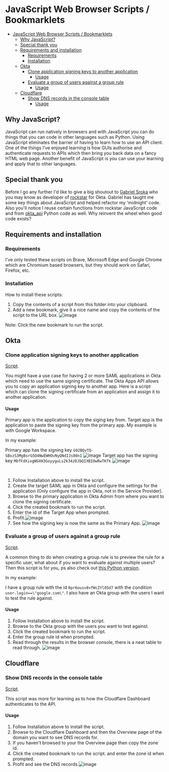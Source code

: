 # JavaScript Web Browser Scripts / Bookmarklets

- [JavaScript Web Browser Scripts / Bookmarklets](#javascript-web-browser-scripts--bookmarklets)
  - [Why JavaScript?](#why-javascript)
  - [Special thank you](#special-thank-you)
  - [Requirements and installation](#requirements-and-installation)
    - [Requirements](#requirements)
    - [Installation](#installation)
  - [Okta](#okta)
    - [Clone application signing keys to another application](#clone-application-signing-keys-to-another-application)
      - [Usage](#usage)
    - [Evaluate a group of users against a group rule](#evaluate-a-group-of-users-against-a-group-rule)
      - [Usage](#usage-1)
  - [Cloudflare](#cloudflare)
    - [Show DNS records in the console table](#show-dns-records-in-the-console-table)
      - [Usage](#usage-2)

## Why JavaScript?
JavaScript can run natively in browsers and with JavaScript you can do things that you can code in other languages such as Python.
Using JavaScript eliminates the barrier of having to learn how to use an API client. One of the things I've enjoyed learning is how GUIs authorise and authenticate requests to APIs which then bring you back data on a fancy HTML web page.
Another benefit of JavaScript is you can use your learning and apply that to other languages.

## Special thank you
Before I go any further I'd like to give a big shoutout to [Gabriel Sroka](https://github.com/gabrielsroka/) who you may know as developer of [rockstar](https://gabrielsroka.github.io/rockstar) for Okta.
Gabriel has taught me some key things about JavaScript and helped refactor my 'midnight' code. Also you'll notice I reuse certain functions from rockstar JavaScript code and from [okta_api](https://github.com/gabrielsroka/okta_api/blob/master/okta_api.py) Python code as well. Why reinvent the wheel when good code exists?

## Requirements and installation

### Requirements

I've only tested these scripts on Brave, Microsoft Edge and Google Chrome which are Chromium based browsers, but they should work on Safari, Firefox, etc.

### Installation

How to install these scripts:

1. Copy the contents of a script from this folder into your clipboard.
2. Add a new bookmark, give it a nice name and copy the contents of the script to the URL box. ![image](https://user-images.githubusercontent.com/22709115/195946862-45d4ec41-7011-4951-a7ab-e859b56183c5.png)


Note: Click the new bookmark to run the script.


## Okta

### Clone application signing keys to another application
[Script](cloneSourceAppKidToTargetApp.js).

You might have a use case for having 2 or more SAML applications in Okta which need to use the same signing certificate. The Okta Apps API allows you to copy an application signing key to another app.
Here is a script which can clone the signing certificate from an application and assign it to another application.

#### Usage

Primary app is the application to copy the siging key from.
Target app is the application to paste the signing key from the primary app.
My example is with Google Workspace.

In my example:

Primary app has the signing key ```G92BQvTQ-SBxzS3MgBsrG5O4NwEWHOvNyQNdIJs80nI``` ![image](https://user-images.githubusercontent.com/22709115/193650773-206d5607-00b5-45cf-826e-cbefd3b73931.png)
Target app has the signing key ```MbfFdXiogWGXH3GoyyguLs2k34zDJbQIXBIOwRwTKfk``` ![image](https://user-images.githubusercontent.com/22709115/193650873-fe280d0f-5ba2-431a-93ec-d58972e00c8b.png)

</br>

1. Follow Installation above to install the script.
2. Create the target SAML app in Okta and configure the settings for the application (Only configure the app in Okta, not in the Service Provider).
3. Browse to the primary application in Okta Admin from where you want to clone the signing certificate.
4. Click the created bookmark to run the script.
5. Enter the id of the Target App when prompted.
6. Profit.![image](https://user-images.githubusercontent.com/22709115/193651514-81f5e9ba-33ce-43b2-919c-ff9a1df1c48e.png)
7. See how the signing key is now the same as the Primary App. ![image](https://user-images.githubusercontent.com/22709115/193651651-1114da4b-2256-42f9-8772-008c23fd3ade.png)

### Evaluate a group of users against a group rule
[Script](evalGroupRule.js).

A common thing to do when creating a group rule is to preview the rule for a specific user, what about if you want to evaluate against multiple users? Then this script is for you, ps also check out [this Python version](https://github.com/pro4tlzz/ITSupportTools/blob/main/okta/group-rules/eval-group-rules.py).

In my example:

I have a group rule with the id ```0pr6ousv8vfWcZYl05d7``` with the condition ```user.login==\"google.com\"```.
I also have an Okta group with the users I want to test the rule against.

#### Usage

1. Follow Installation above to install the script.
2. Browse to the Okta group with the users you want to test against.
3. Click the created bookmark to run the script.
4. Enter the group rule id when prompted.
5. Read through the results in the browser console, there is a neat table to read through. ![image](https://user-images.githubusercontent.com/22709115/193654630-f0f94841-9015-45bf-bf7e-3a238ed62d6b.png)

## Cloudflare

### Show DNS records in the console table
[Script](getCloudflareZoneRecords.js).

This script was more for learning as to how the Cloudflare Dashboard authenticates to the API.

#### Usage

1. Follow Installation above to install the script.
2. Browse to the Cloudflare Dashboard and then the Overview page of the domain you want to see DNS records for.
3. If you haven't browsed to your the Overview page then copy the zone id.
4. Click the created bookmark to run the script. and enter the zone id when prompted.
5. Profit and see the DNS records.![image](https://user-images.githubusercontent.com/22709115/193655473-8a62528e-bf1b-48ab-830d-74cb749f3b8a.png)
